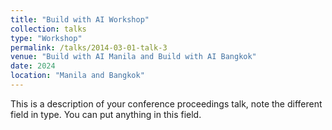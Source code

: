 ```yaml
---
title: "Build with AI Workshop"
collection: talks
type: "Workshop"
permalink: /talks/2014-03-01-talk-3
venue: "Build with AI Manila and Build with AI Bangkok"
date: 2024
location: "Manila and Bangkok"
---
```


This is a description of your conference proceedings talk, note the different field in type. You can put anything in this field.
